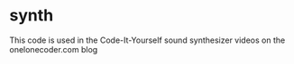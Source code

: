 # synth

This code is used in the Code-It-Yourself sound synthesizer videos on the onelonecoder.com blog
